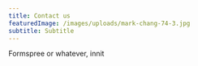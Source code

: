 ```yaml
---
title: Contact us
featuredImage: /images/uploads/mark-chang-74-3.jpg
subtitle: Subtitle
---
```

Formspree or whatever, innit
